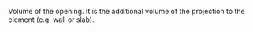 Volume of the opening. It is the additional volume of the projection to the element (e.g. wall or slab).